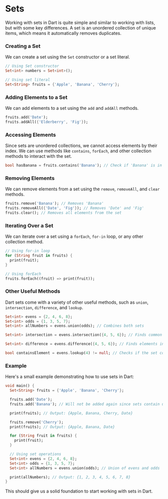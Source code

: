 # Sets

Working with sets in Dart is quite simple and similar to working with lists, but with some key differences. A set is an unordered collection of unique items, which means it automatically removes duplicates.

### Creating a Set
We can create a set using the `Set` constructor or a set literal.
```dart
// Using Set constructor
Set<int> numbers = Set<int>();

// Using set literal
Set<String> fruits = {'Apple', 'Banana', 'Cherry'};
```

### Adding Elements to a Set
We can add elements to a set using the `add` and `addAll` methods.
```dart
fruits.add('Date');
fruits.addAll({'Elderberry', 'Fig'});
```

### Accessing Elements
Since sets are unordered collections, we cannot access elements by their index. We can use methods like `contains`, `forEach`, and other collection methods to interact with the set.
```dart
bool hasBanana = fruits.contains('Banana'); // Check if 'Banana' is in the set
```

### Removing Elements
We can remove elements from a set using the `remove`, `removeAll`, and `clear` methods.
```dart
fruits.remove('Banana'); // Removes 'Banana'
fruits.removeAll({'Date', 'Fig'}); // Removes 'Date' and 'Fig'
fruits.clear(); // Removes all elements from the set
```

### Iterating Over a Set
We can iterate over a set using a `forEach`, `for-in` loop, or any other collection method.
```dart
// Using for-in loop
for (String fruit in fruits) {
  print(fruit);
}

// Using forEach
fruits.forEach((fruit) => print(fruit));
```

### Other Useful Methods
Dart sets come with a variety of other useful methods, such as `union`, `intersection`, `difference`, and `lookup`.
```dart
Set<int> evens = {2, 4, 6, 8};
Set<int> odds = {1, 3, 5, 7};
Set<int> allNumbers = evens.union(odds); // Combines both sets

Set<int> intersection = evens.intersection({4, 5, 6}); // Finds common elements

Set<int> difference = evens.difference({4, 5, 6}); // Finds elements in evens but not in the other set

bool containsElement = evens.lookup(4) != null; // Checks if the set contains a specific element
```

### Example
Here's a small example demonstrating how to use sets in Dart:
```dart
void main() {
  Set<String> fruits = {'Apple', 'Banana', 'Cherry'};

  fruits.add('Date');
  fruits.add('Banana'); // Will not be added again since sets contain unique elements

  print(fruits); // Output: {Apple, Banana, Cherry, Date}

  fruits.remove('Cherry');
  print(fruits); // Output: {Apple, Banana, Date}

  for (String fruit in fruits) {
    print(fruit);
  }

  // Using set operations
  Set<int> evens = {2, 4, 6, 8};
  Set<int> odds = {1, 3, 5, 7};
  Set<int> allNumbers = evens.union(odds); // Union of evens and odds

  print(allNumbers); // Output: {1, 2, 3, 4, 5, 6, 7, 8}
}
```

This should give us a solid foundation to start working with sets in Dart.